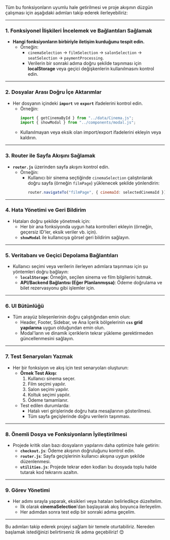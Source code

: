 Tüm bu fonksiyonların uyumlu hale getirilmesi ve proje akışının düzgün çalışması için aşağıdaki adımları takip ederek ilerleyebiliriz:

---

### **1. Fonksiyonel İlişkileri İncelemek ve Bağlantıları Sağlamak**
- **Hangi fonksiyonların birbiriyle iletişim kurduğunu tespit edin.**
  - Örneğin:
    - `cinemaSelection` → `filmSelection` → `salonSelection` → `seatSelection` → `paymentProcessing`.
    - Verilerin bir sonraki adıma doğru şekilde taşınması için **localStorage** veya geçici değişkenlerin kullanılmasını kontrol edin.

---

### **2. Dosyalar Arası Doğru İçe Aktarımlar**
- Her dosyanın içindeki **`import`** ve **`export`** ifadelerini kontrol edin.
  - Örneğin:
    ```javascript
    import { getCinemaById } from "../data/Cinema.js";
    import { showModal } from "../components/modal.js";
    ```
  - Kullanılmayan veya eksik olan import/export ifadelerini ekleyin veya kaldırın.

---

### **3. Router ile Sayfa Akışını Sağlamak**
- **`router.js`** üzerinden sayfa akışını kontrol edin.
  - Örneğin:
    - Kullanıcı bir sinema seçtiğinde `cinemaSelection` çalıştırılarak doğru sayfa (örneğin `filmPage`) yüklenecek şekilde yönlendirin:
      ```javascript
      router.navigateTo("filmPage", { cinemaId: selectedCinemaId });
      ```

---

### **4. Hata Yönetimi ve Geri Bildirim**
- Hataları doğru şekilde yönetmek için:
  - Her bir ana fonksiyonda uygun hata kontrolleri ekleyin (örneğin, geçersiz ID'ler, eksik veriler vb. için).
  - **`showModal`** ile kullanıcıya görsel geri bildirim sağlayın.

---

### **5. Veritabanı ve Geçici Depolama Bağlantıları**
- Kullanıcı seçimi veya verilerin ilerleyen adımlara taşınması için şu yöntemleri doğru bağlayın:
  - **`localStorage`**: Örneğin, seçilen sinema ve film bilgilerini tutmak.
  - **API/Backend Bağlantısı (Eğer Planlanmışsa)**: Ödeme doğrulama ve bilet rezervasyonu gibi işlemler için.

---

### **6. UI Bütünlüğü**
- Tüm arayüz bileşenlerinin doğru çalıştığından emin olun:
  - Header, Footer, Sidebar, ve Ana İçerik bölgelerinin **`css` grid yapılarına** uygun olduğundan emin olun.
  - Modal'ların ve dinamik içeriklerin tekrar yükleme gerektirmeden güncellenmesini sağlayın.

---

### **7. Test Senaryoları Yazmak**
- Her bir fonksiyon ve akış için test senaryoları oluşturun:
  - **Örnek Test Akışı**:
    1. Kullanıcı sinema seçer.
    2. Film seçimi yapılır.
    3. Salon seçimi yapılır.
    4. Koltuk seçimi yapılır.
    5. Ödeme tamamlanır.
  - Test edilen durumlarda:
    - Hatalı veri girişlerinde doğru hata mesajlarının gösterilmesi.
    - Tüm sayfa geçişlerinde doğru verilerin taşınması.

---

### **8. Önemli Dosya ve Fonksiyonların İyileştirilmesi**
- Projede kritik olan bazı dosyaların yapılarını daha optimize hale getirin:
  - **`checkout.js`**: Ödeme akışının doğruluğunu kontrol edin.
  - **`router.js`**: Sayfa geçişlerinin kullanıcı akışına uygun şekilde düzenlenmesi.
  - **`utilities.js`**: Projede tekrar eden kodları bu dosyada toplu halde tutarak kod tekrarını azaltın.

---

### **9. Görev Yönetimi**
- Her adımı sırayla yaparak, eksikleri veya hataları belirledikçe düzeltelim.
  - İlk olarak **cinemaSelection**'dan başlayarak akış boyunca ilerleyelim.
  - Her adımdan sonra test edip bir sonraki adıma geçelim.

---

Bu adımları takip ederek projeyi sağlam bir temele oturtabiliriz. Nereden başlamak istediğinizi belirtirseniz ilk adıma geçebiliriz! 😊